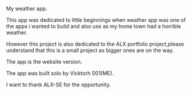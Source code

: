 My weather app.

This app was dedicated to little beginnings when weather app was one of the apps i wanted to build and also use as my home town had a horrible weather.

However this project is also dedicated to the ALX portfolio project,please understand that this is a small project as bigger ones are on the way.

The app is the website version.

The app was built solo by Vicktorh 001(ME).

I want to thank ALX-SE for the opportunity.